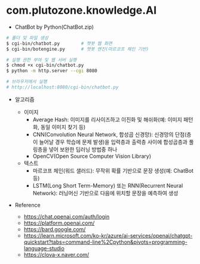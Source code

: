 # com.plutozone.knowledge.AI
- ChatBot by Python(ChatBot.zip)
```bash
# 폴더 및 파일 생성
$ cgi-bin/chatbot.py		# 챗봇 웹 화면
$ cgi-bin/botengine.py		# 챗봇 엔진(마르코프 체인 기반)

# 실행 권한 부여 및 웹 서버 실행
$ chmod +x cgi-bin/chatbot.py
$ python -m http.server --cgi 8080

# 브라우저에서 실행
# http://localhost:8080/cgi-bin/chatbot.py
```

- 알고리즘
	- 이미지
		- Average Hash: 이미지를 리사이즈하고 이진화 및 해쉬화(예: 이미지 패턴화, 동일 이미지 찾기 등)
		- CNN(Convolution Neural Network, 합성곱 신경망): 신경망의 단점(층이 늘어날 경우 학습에 문제 발생)을 입력층과 출력층 사이에 합성곱층과 풀링층을 넣어 보완한 딥러닝 방법중 하나
		- OpenCV(Open Source Computer Vision Library)
	- 텍스트
		- 마르코프 체인(워드 샐러드): 무작위 확률 기반으로 문장 생성(예: ChatBot 등)
		- LSTM(Long Short Term-Memory) 또는 RNN(Recurrent Neural Network): 러닝머신 기반으로 다음에 위치할 문장을 예측하여 생성

- Reference
	- https://chat.openai.com/auth/login
	- https://platform.openai.com/
	- https://bard.google.com/
	- https://learn.microsoft.com/ko-kr/azure/ai-services/openai/chatgpt-quickstart?tabs=command-line%2Cpython&pivots=programming-language-studio
	- https://clova-x.naver.com/